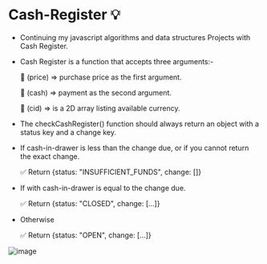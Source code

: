 # Cash-Register 💡
- Continuing my javascript algorithms and data structures Projects with Cash Register.
  
- Cash Register is a function that accepts three arguments:-
  
  🔑 (price) => purchase price as the first argument.

  🔑	(cash) => payment as the second argument.

  🔑	(cid) => is a 2D array listing available currency.

 - The checkCashRegister() function should always return an object with a status key and a change key.
 
 - If cash-in-drawer is less than the change due, or if you cannot return the exact change.
   
   ✅ Return {status: "INSUFFICIENT_FUNDS", change: []}

 - If with cash-in-drawer  is equal to the change due.

   ✅ Return {status: "CLOSED", change: [...]}

 - Otherwise

   ✅ Return {status: "OPEN", change: [...]}
   
 ![image](https://github.com/Hager-elhwarii/Cash-Register/assets/80959882/29711409-bd86-47b4-8d37-e8920dc77505)

   
      
